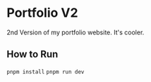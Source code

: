 # Portfolio V2

2nd Version of my portfolio website. It's cooler.

## How to Run

```pnpm install```
```pnpm run dev```